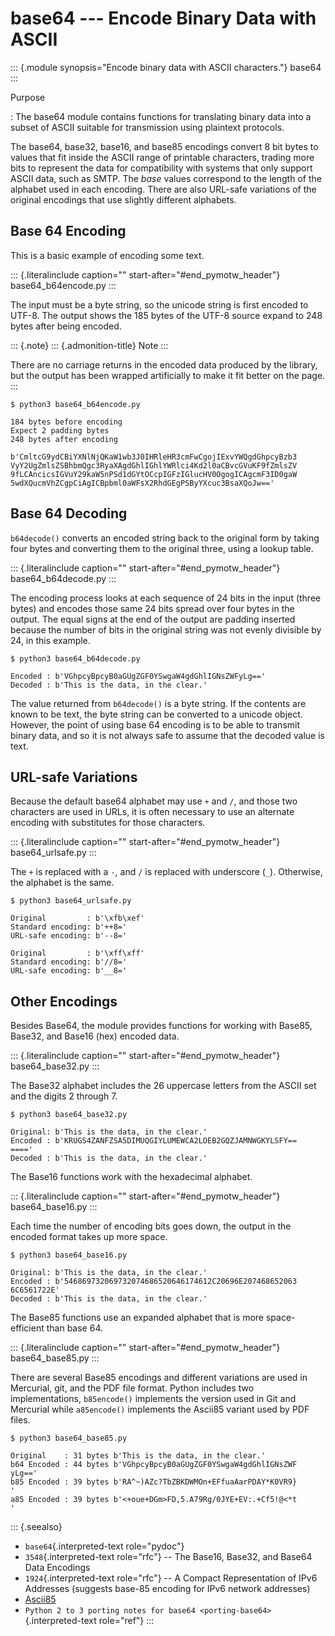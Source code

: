 # base64 \-\-- Encode Binary Data with ASCII

::: {.module synopsis="Encode binary data with ASCII characters."} base64 :::

Purpose

: The base64 module contains functions for translating binary data into a subset of ASCII suitable for transmission using plaintext protocols.

The base64, base32, base16, and base85 encodings convert 8 bit bytes to values that fit inside the ASCII range of printable characters, trading more bits to represent the data for compatibility with systems that only support ASCII data, such as SMTP. The _base_ values correspond to the length of the alphabet used in each encoding. There are also URL-safe variations of the original encodings that use slightly different alphabets.

## Base 64 Encoding

This is a basic example of encoding some text.

::: {.literalinclude caption="" start-after="#end_pymotw_header"} base64_b64encode.py :::

The input must be a byte string, so the unicode string is first encoded to UTF-8. The output shows the 185 bytes of the UTF-8 source expand to 248 bytes after being encoded.

::: {.note} ::: {.admonition-title} Note :::

There are no carriage returns in the encoded data produced by the library, but the output has been wrapped artificially to make it fit better on the page. :::

```{.sourceCode .none}
$ python3 base64_b64encode.py

184 bytes before encoding
Expect 2 padding bytes
248 bytes after encoding

b'CmltcG9ydCBiYXNlNjQKaW1wb3J0IHRleHR3cmFwCgojIExvYWQgdGhpcyBzb3
VyY2UgZmlsZSBhbmQgc3RyaXAgdGhlIGhlYWRlci4Kd2l0aCBvcGVuKF9fZmlsZV
9fLCAncicsIGVuY29kaW5nPSd1dGYtOCcpIGFzIGlucHV0OgogICAgcmF3ID0gaW
5wdXQucmVhZCgpCiAgICBpbml0aWFsX2RhdGEgPSByYXcuc3BsaXQoJw=='
```

## Base 64 Decoding

`b64decode()` converts an encoded string back to the original form by taking four bytes and converting them to the original three, using a lookup table.

::: {.literalinclude caption="" start-after="#end_pymotw_header"} base64_b64decode.py :::

The encoding process looks at each sequence of 24 bits in the input (three bytes) and encodes those same 24 bits spread over four bytes in the output. The equal signs at the end of the output are padding inserted because the number of bits in the original string was not evenly divisible by 24, in this example.

```{.sourceCode .none}
$ python3 base64_b64decode.py

Encoded : b'VGhpcyBpcyB0aGUgZGF0YSwgaW4gdGhlIGNsZWFyLg=='
Decoded : b'This is the data, in the clear.'
```

The value returned from `b64decode()` is a byte string. If the contents are known to be text, the byte string can be converted to a unicode object. However, the point of using base 64 encoding is to be able to transmit binary data, and so it is not always safe to assume that the decoded value is text.

## URL-safe Variations

Because the default base64 alphabet may use `+` and `/`, and those two characters are used in URLs, it is often necessary to use an alternate encoding with substitutes for those characters.

::: {.literalinclude caption="" start-after="#end_pymotw_header"} base64_urlsafe.py :::

The `+` is replaced with a `-`, and `/` is replaced with underscore (`_`). Otherwise, the alphabet is the same.

```{.sourceCode .none}
$ python3 base64_urlsafe.py

Original         : b'\xfb\xef'
Standard encoding: b'++8='
URL-safe encoding: b'--8='

Original         : b'\xff\xff'
Standard encoding: b'//8='
URL-safe encoding: b'__8='
```

## Other Encodings

Besides Base64, the module provides functions for working with Base85, Base32, and Base16 (hex) encoded data.

::: {.literalinclude caption="" start-after="#end_pymotw_header"} base64_base32.py :::

The Base32 alphabet includes the 26 uppercase letters from the ASCII set and the digits 2 through 7.

```{.sourceCode .none}
$ python3 base64_base32.py

Original: b'This is the data, in the clear.'
Encoded : b'KRUGS4ZANFZSA5DIMUQGIYLUMEWCA2LOEB2GQZJAMNWGKYLSFY==
===='
Decoded : b'This is the data, in the clear.'
```

The Base16 functions work with the hexadecimal alphabet.

::: {.literalinclude caption="" start-after="#end_pymotw_header"} base64_base16.py :::

Each time the number of encoding bits goes down, the output in the encoded format takes up more space.

```{.sourceCode .none}
$ python3 base64_base16.py

Original: b'This is the data, in the clear.'
Encoded : b'546869732069732074686520646174612C20696E207468652063
6C6561722E'
Decoded : b'This is the data, in the clear.'
```

The Base85 functions use an expanded alphabet that is more space-efficient than base 64.

::: {.literalinclude caption="" start-after="#end_pymotw_header"} base64_base85.py :::

There are several Base85 encodings and different variations are used in Mercurial, git, and the PDF file format. Python includes two implementations, `b85encode()` implements the version used in Git and Mercurial while `a85encode()` implements the Ascii85 variant used by PDF files.

```{.sourceCode .none}
$ python3 base64_base85.py

Original    : 31 bytes b'This is the data, in the clear.'
b64 Encoded : 44 bytes b'VGhpcyBpcyB0aGUgZGF0YSwgaW4gdGhlIGNsZWF
yLg=='
b85 Encoded : 39 bytes b'RA^~)AZc?TbZBKDWMOn+EFfuaAarPDAY*K0VR9}
'
a85 Encoded : 39 bytes b'<+oue+DGm>FD,5.A79Rg/0JYE+EV:.+Cf5!@<*t
'
```

::: {.seealso}

- `base64`{.interpreted-text role="pydoc"}
- `3548`{.interpreted-text role="rfc"} \-- The Base16, Base32, and Base64 Data Encodings
- `1924`{.interpreted-text role="rfc"} \-- A Compact Representation of IPv6 Addresses (suggests base-85 encoding for IPv6 network addresses)
- [Ascii85](https://en.wikipedia.org/wiki/Ascii85)
- `Python 2 to 3 porting notes for base64 <porting-base64>`{.interpreted-text role="ref"} :::
